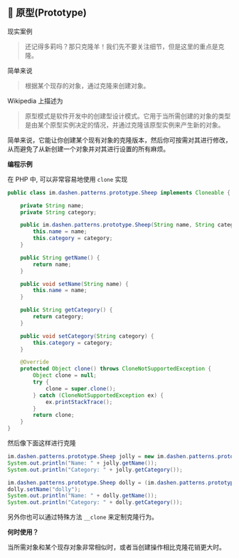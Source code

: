 🐑 原型(Prototype)
------------

现实案例
> 还记得多莉吗？那只克隆羊！我们先不要关注细节，但是这里的重点是克隆。

简单来说
> 根据某个现存的对象，通过克隆来创建对象。

Wikipedia 上描述为
> 原型模式是软件开发中的创建型设计模式。它用于当所需创建的对象的类型是由某个原型实例决定的情况，并通过克隆该原型实例来产生新的对象。

简单来说，它能让你创建某个现有对象的克隆版本，然后你可按需对其进行修改，从而避免了从新创建一个对象并对其进行设置的所有麻烦。

**编程示例**

在 PHP 中, 可以非常容易地使用 `clone` 实现
 
```java
public class im.dashen.patterns.prototype.Sheep implements Cloneable {

    private String name;
    private String category;

    public im.dashen.patterns.prototype.Sheep(String name, String category) {
        this.name = name;
        this.category = category;
    }

    public String getName() {
        return name;
    }

    public void setName(String name) {
        this.name = name;
    }

    public String getCategory() {
        return category;
    }

    public void setCategory(String category) {
        this.category = category;
    }

    @Override
    protected Object clone() throws CloneNotSupportedException {
        Object clone = null;
        try {
            clone = super.clone();
        } catch (CloneNotSupportedException ex) {
            ex.printStackTrace();
        }
        return clone;
    }
}
```

然后像下面这样进行克隆

```java
im.dashen.patterns.prototype.Sheep jolly = new im.dashen.patterns.prototype.Sheep("jolly", "origin");
System.out.println("Name: " + jolly.getName());
System.out.println("Category: " + jolly.getCategory());

im.dashen.patterns.prototype.Sheep dolly = (im.dashen.patterns.prototype.Sheep) jolly.clone();
dolly.setName("dolly");
System.out.println("Name: " + dolly.getName());
System.out.println("Category: " + dolly.getCategory());
```

另外你也可以通过特殊方法 `__clone` 来定制克隆行为。

**何时使用？**

当所需对象和某个现存对象非常相似时，或者当创建操作相比克隆花销更大时。